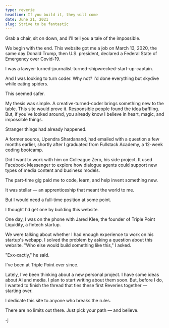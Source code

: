 ```yaml
---
type: reverie
headline: If you build it, they will come
date: June 21, 2021
slug: Strive to be fantastic
---
```


Grab a chair, sit on down, and I'll tell you a tale of the impossible.

We begin with the end. This website got me a job on March 13, 2020, the same day Donald Trump, then U.S. president, declared a Federal State of Emergency over Covid-19.

I was a lawyer-turned-journalist-turned-shipwrecked-start-up-captain.

And I was looking to turn coder. Why not? I'd done everything but skydive while eating spiders. 

This seemed safer.

My thesis was simple. A creative-turned-coder brings something new to the table. This site would prove it. Responsible people found the idea baffling. But, if you've looked around, you already know I believe in heart, magic, and impossible things. 

Stranger things had already happened.

A former source, Upendra Shardanand, had emailed with a question a few months earlier, shortly after I graduated from Fullstack Academy, a 12-week coding bootcamp. 

Did I want to work with him on Colleague Zero, his side project. It used Facebook Messenger to explore how dialogue agents could support new types of media content and business models. 

The part-time gig paid me to code, learn, and help invent something new. 

It was stellar — an apprenticeship that meant the world to me.

But I would need a full-time position at some point. 

I thought I'd get one by building this website. 

One day, I was on the phone with Jared Klee, the founder of Triple Point Liquidity, a fintech startup. 

We were talking about whether I had enough experience to work on his startup's webapp. I solved the problem by asking a question about this website. "Who else would build something like this," I asked. 

"Exx-xactly," he said.

I've been at Triple Point ever since. 

Lately, I've been thinking about a new personal project. I have some ideas about AI and media. I plan to start writing about them soon. But, before I do, I wanted to finish the thread that ties these first Reveries together — starting over. 

I dedicate this site to anyone who breaks the rules. 

There are no limits out there. Just pick your path — and believe.

-j